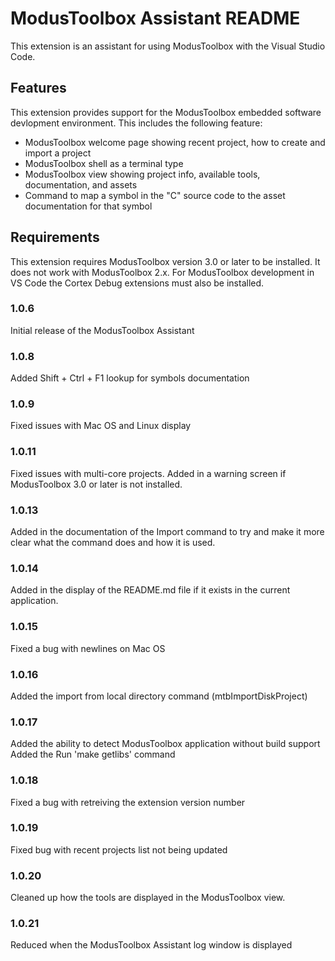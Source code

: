# ModusToolbox Assistant README

This extension is an assistant for using ModusToolbox with the Visual Studio Code.

## Features

This extension provides support for the ModusToolbox embedded software devlopment environment.
This includes the following feature:
- ModusToolbox welcome page showing recent project, how to create and import a project
- ModusToolbox shell as a terminal type
- ModusToolbox view showing project info, available tools, documentation, and assets
- Command to map a symbol in the "C" source code to the asset documentation for that symbol

## Requirements

This extension requires ModusToolbox version 3.0 or later to be installed.  It does not work
with ModusToolbox 2.x.  For ModusToolbox development in VS Code the Cortex Debug extensions
must also be installed.

### 1.0.6
Initial release of the ModusToolbox Assistant

### 1.0.8
Added Shift + Ctrl + F1 lookup for symbols documentation

### 1.0.9
Fixed issues with Mac OS and Linux display

### 1.0.11
Fixed issues with multi-core projects.  Added in a warning screen if ModusToolbox 3.0 or later
is not installed.

### 1.0.13
Added in the documentation of the Import command to try and make it more clear what the
command does and how it is used.

### 1.0.14
Added in the display of the README.md file if it exists in the current application.

### 1.0.15
Fixed a bug with newlines on Mac OS

### 1.0.16
Added the import from local directory command (mtbImportDiskProject)

### 1.0.17
Added the ability to detect ModusToolbox application without build support
Added the Run 'make getlibs' command

### 1.0.18
Fixed a bug with retreiving the extension version number

### 1.0.19
Fixed bug with recent projects list not being updated

### 1.0.20
Cleaned up how the tools are displayed in the ModusToolbox view.

### 1.0.21
Reduced when the ModusToolbox Assistant log window is displayed
